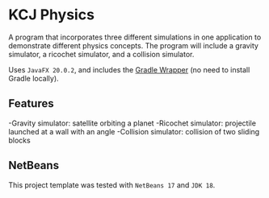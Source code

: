 # KCJ Physics

A program that incorporates three different simulations in one application to demonstrate different physics concepts. The program will include a gravity simulator, a ricochet simulator, and a collision simulator. 

Uses `JavaFX 20.0.2`, and includes the [Gradle Wrapper](https://docs.gradle.org/current/userguide/gradle_wrapper.html) (no need to install Gradle locally).

## Features

-Gravity simulator: satellite orbiting a planet
-Ricochet simulator: projectile launched at a wall with an angle
-Collision simulator: collision of two sliding blocks

## NetBeans

This project template was tested with `NetBeans 17` and `JDK 18`.
